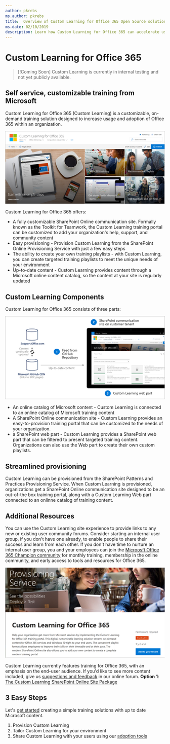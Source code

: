```yaml
---
author: pkrebs
ms.author: pkrebs
title:  Overview of Custom Learning for Office 365 Open Source solution
ms.date: 02/10/2019
description: Learn how Custom Learning for Office 365 can accelerate usage and adoption of Office 365 in your organization. Our solutions include a custom SharePoint Online web part and a modern SharePoint Online communications training site that is easily provisioned to your Office 365 tenant. 
---
```


# Custom Learning for Office 365

> [!Coming Soon]
> Custom Learning is currently in internal testing and not yet publicly available. 

## Self service, customizable training from Microsoft

Custom Learning for Office 365 (Custom Learning) is a customizable, on-demand training solution designed to increase usage and adoption of Office 365 within an organization. 

![cg-introducing.png](media/cg-introducing.png)

Custom Learning for Office 365 offers:
- A fully customizable SharePoint Online communication site. Formally known as the Toolkit for Teamwork, the Custom Learning training portal can be customized to add your organization's help, support, and community content
- Easy provisioning - Provision Custom Learning from the SharePoint Online Provisioning Service with just a few easy steps
- The ability to create your own training playlists - with Custom Learning, you can create targeted training playlists to meet the unique needs of your environment
- Up-to-date content - Custom Learning provides content through a Microsoft online content catalog, so the content at your site is regularly updated

## Custom Learning Components

Custom Learning for Office 365 consists of three parts: 

![cg-howitworks.png](media/cg-howitworks.png)

- An online catalog of Microsoft content - Custom Learning is connected to an online catalog of Microsoft training content
- A SharePoint Online communication site - Custom Learning provides an easy-to-provision training portal that can be customized to the needs of your organization.
- a SharePoint web part - Custom Learning provides a SharePoint web part that can be filtered to present targeted training content. Organizations can also use the Web part to create their own custom playlists.

## Streamlined provisioning 

Custom Learning can be provisioned from the SharePoint Patterns and Practices Provisioning Service. When Custom Learning is provisioned, organizations get a SharePoint Online communication site designed to be an out-of-the box training portal, along with a Custom Learning Web part connected to an onlinne catalog of training content. 

## Additional Resources
You can use the Custom Learning site experience to provide links to any new or existing user community forums. Consider starting an internal user group, if you don't have one already, to enable people to share their success and learn from each other.  If you don't have time to nurture an internal user group, you and your employees can join the [Microosft Office 365 Champion community](https://aka.ms/O365Champions) for monthly training, membership in the online community, and early access to tools and resources for Office 365.

![cg-howitworks.png](media/cg-provision.png)

Custom Learning currently features training for Office 365, with an emphasis on the end-user audience.  If you'd like to see more content included, give us [suggestions and feedback](feedback.md) in our online forum.  **Option 1**: [The Custom Learning SharePoint Online Site Package](installsitepackage.md)

## 3 Easy Steps

Let's [get started](prereqs.md) creating a simple training solutions with up to date Microsoft content.

1. Provision Custom Learning 
2. Tailor Custom Learning for your environment
3. Share Custom Learning with your users using our [adoption tools](driveadoption.md)
